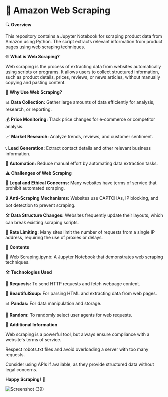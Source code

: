 <h1 align="centre" >🛒 Amazon Web Scraping </h1>

🔍 **Overview**

This repository contains a Jupyter Notebook for scraping product data from Amazon using Python. The script extracts relevant information from product pages using web scraping techniques.

🌐 **What is Web Scraping?**

Web scraping is the process of extracting data from websites automatically using scripts or programs. It allows users to collect structured information, such as product details, prices, reviews, or news articles, without manually copying and pasting content.

🚀 **Why Use Web Scraping?**

📊 **Data Collection:** Gather large amounts of data efficiently for analysis, research, or reporting.

💰 **Price Monitoring:** Track price changes for e-commerce or competitor analysis.

📈 **Market Research:** Analyze trends, reviews, and customer sentiment.

📞 **Lead Generation:** Extract contact details and other relevant business information.

🤖 **Automation:** Reduce manual effort by automating data extraction tasks.

⚠️ **Challenges of Web Scraping**

📜 **Legal and Ethical Concerns:** Many websites have terms of service that prohibit automated scraping.

🔒 **Anti-Scraping Mechanisms:** Websites use CAPTCHAs, IP blocking, and bot detection to prevent scraping.

🛠️ **Data Structure Changes:** Websites frequently update their layouts, which can break existing scraping scripts.

🚦 **Rate Limiting:** Many sites limit the number of requests from a single IP address, requiring the use of proxies or delays.

📂 **Contents**

📄 Web Scraping.ipynb: A Jupyter Notebook that demonstrates web scraping techniques.

🛠️ **Technologies Used**

📡 **Requests:** To send HTTP requests and fetch webpage content.

🧐 **BeautifulSoup:** For parsing HTML and extracting data from web pages.

📊 **Pandas:** For data manipulation and storage.

🎲 **Random:** To randomly select user agents for web requests.

📢 **Additional Information**

Web scraping is a powerful tool, but always ensure compliance with a website's terms of service.

Respect robots.txt files and avoid overloading a server with too many requests.

Consider using APIs if available, as they provide structured data without legal concerns.

**Happy Scraping!** 🚀

![Screenshot (39)](https://github.com/user-attachments/assets/f98c09fb-d827-4c8b-b825-7a772d5a5499)

